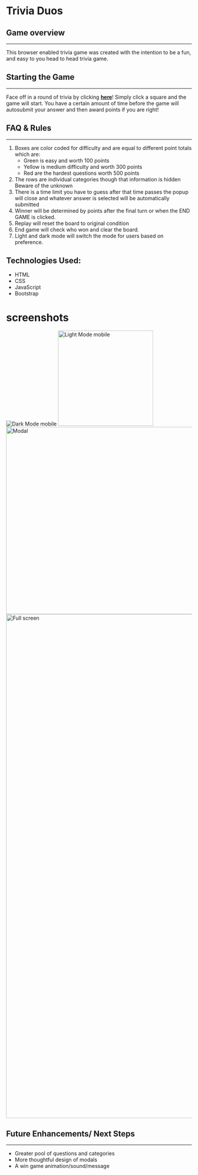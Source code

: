 # Trivia Duos 
## __Game overview__
---
This browser enabled trivia game was created with the intention to be a fun, and easy to you head to head trivia game. 


## __Starting the Game__
---
Face off in a round of trivia by clicking **[here](https://vigorous-khorana-7e3a41.netlify.app)**!
Simply click a square and the game will start. You have a certain amount of time before the game will autosubmit your answer and then award points if you are right!

## FAQ & Rules
--- 
1. Boxes are color coded for difficulty and are equal to different point totals which are: 
   *  Green is easy and worth 100 points
   *  Yellow is medium difficulty and worth 300 points
   *  Red are the hardest questions worth 500 points
2. The rows are individual categories though that information is hidden Beware of the unknown
3. There is a time limit you have to guess after that time passes the popup will close and whatever answer is selected will be automatically submitted
4. Winner will be determined by points after the final turn or when the END GAME is clicked. 
5. Replay will reset the board to original condition 
6. End game will check who won and clear the board.
7. Light and dark mode will switch the mode for users based on preference. 

## Technologies Used:
 * HTML
 * CSS
 * JavaScript
 * Bootstrap


# screenshots

<img alt="Dark Mode mobile" src="https://user-images.githubusercontent.com/51840257/138463430-dc30af81-91d3-434a-a652-483f8afa6fac.png">
<img width="258" alt="Light Mode mobile" src="https://user-images.githubusercontent.com/51840257/138463804-42320df5-bcdb-4f5a-b636-1f7f4cc3c59f.png">
<img width="507" alt="Modal" src="https://user-images.githubusercontent.com/51840257/138463913-63861acd-473a-4735-9bbe-e0468615d888.png">
<img width="1365" alt="Full screen" src="https://user-images.githubusercontent.com/51840257/138464072-36365df3-cd35-42bc-a60a-dfbf60a08816.png">


## Future Enhancements/ Next Steps
---
* Greater pool of questions and categories
* More thoughtful design of modals
* A win game animation/sound/message
  